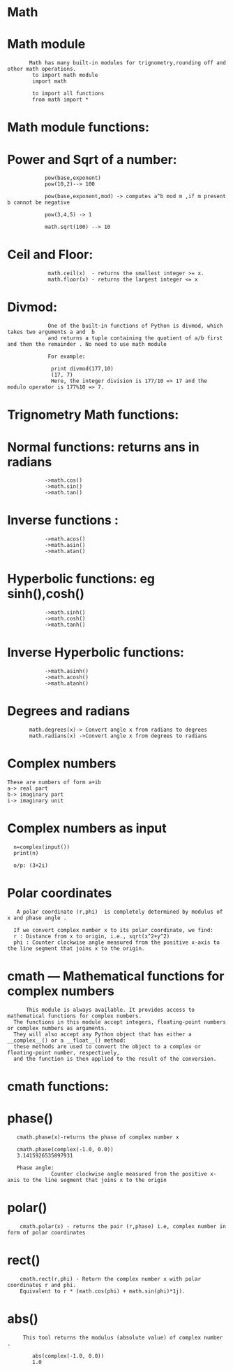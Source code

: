 # Math 

# Math module
           Math has many built-in modules for trignometry,rounding off and other math operations.
            to import math module 
            import math

            to import all functions
            from math import *
# Math module functions:

# Power and Sqrt of a number:

                pow(base,exponent)
                pow(10,2)--> 100

                pow(base,exponent,mod) -> computes a^b mod m ,if m present b cannot be negative

                pow(3,4,5) -> 1

                math.sqrt(100) --> 10

# Ceil and Floor:

                 math.ceil(x)  - returns the smallest integer >= x.
                 math.floor(x) - returns the largest integer <= x

# Divmod:
                
                 One of the built-in functions of Python is divmod, which takes two arguments a and  b 
                 and returns a tuple containing the quotient of a/b first and then the remainder . No need to use math module

                 For example:

                  print divmod(177,10)
                  (17, 7)
                  Here, the integer division is 177/10 => 17 and the modulo operator is 177%10 => 7.

                 
# Trignometry Math functions:

# Normal functions: returns ans in radians
                ->math.cos()
                ->math.sin()
                ->math.tan()

# Inverse functions :

                ->math.acos()
                ->math.asin()
                ->math.atan()

# Hyperbolic functions: eg sinh(),cosh()

                ->math.sinh()
                ->math.cosh()
                ->math.tanh()

# Inverse Hyperbolic functions: 

                ->math.asinh()
                ->math.acosh()
                ->math.atanh()

# Degrees and radians

           math.degrees(x)-> Convert angle x from radians to degrees
           math.radians(x) ->Convert angle x from degrees to radians 

# Complex numbers

    These are numbers of form a+ib
    a-> real part
    b-> imaginary part
    i-> imaginary unit

# Complex numbers as input

      n=complex(input())
      print(n)

      o/p: (3+2i)

# Polar coordinates
       A polar coordinate (r,phi)  is completely determined by modulus of x and phase angle .
      
      If we convert complex number x to its polar coordinate, we find:
      r : Distance from x to origin, i.e., sqrt(x^2+y^2)
      phi : Counter clockwise angle measured from the positive x-axis to the line segment that joins x to the origin.

 
# cmath — Mathematical functions for complex numbers
          This module is always available. It provides access to mathematical functions for complex numbers. 
      The functions in this module accept integers, floating-point numbers or complex numbers as arguments.
      They will also accept any Python object that has either a __complex__() or a __float__() method:
      these methods are used to convert the object to a complex or floating-point number, respectively, 
      and the function is then applied to the result of the conversion.


# cmath functions:

# phase()
       cmath.phase(x)-returns the phase of complex number x

       cmath.phase(complex(-1.0, 0.0))
       3.1415926535897931

       Phase angle:
                  Counter clockwise angle measured from the positive x-axis to the line segment that joins x to the origin
# polar()
        cmath.polar(x) - returns the pair (r,phase) i.e, complex number in form of polar coordinates
# rect()
        cmath.rect(r,phi) - Return the complex number x with polar coordinates r and phi.
        Equivalent to r * (math.cos(phi) + math.sin(phi)*1j).

# abs()
         This tool returns the modulus (absolute value) of complex number .

            abs(complex(-1.0, 0.0))
            1.0
